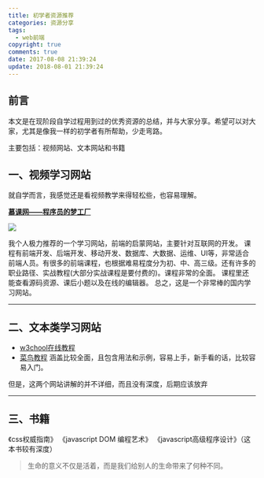 ```yaml
---
title: 初学者资源推荐
categories: 资源分享
tags:
  - web前端
copyright: true
comments: true
date: 2017-08-08 21:39:24
update: 2018-08-01 21:39:24
---
```


## 前言

本文是在现阶段自学过程用到过的优秀资源的总结，并与大家分享。希望可以对大家，尤其是像我一样的初学者有所帮助，少走弯路。

主要包括：视频网站、文本网站和书籍

<!-- more -->
## 一、视频学习网站

就自学而言，我感觉还是看视频教学来得轻松些，也容易理解。


**[慕课网——程序员的梦工厂](http://www.imooc.com)**

![](http://upload-images.jianshu.io/upload_images/7295449-b57982ecf1aa8fa3.png?imageMogr2/auto-orient/strip%7CimageView2/2/w/1240)

我个人极力推荐的一个学习网站，前端的启蒙网站，主要针对互联网的开发。
课程有前端开发、后端开发、移动开发、数据库、大数据、运维、UI等，非常适合前端人员。有很多的前端课程，也根据难易程度分为初、中、高三级。还有许多的职业路径、实战教程(大部分实战课程是要付费的)。课程非常的全面。
课程里还能查看源码资源、课后小题以及在线的编辑器。
总之，这是一个非常棒的国内学习网站。

***

## 二、文本类学习网站

- [w3chool在线教程](http://www.w3school.com.cn/)
- [菜鸟教程](http://www.runoob.com/)
涵盖比较全面，且包含用法和示例，容易上手，新手看的话，比较容易入门。

但是，这两个网站讲解的并不详细，而且没有深度，后期应该放弃

***

## 三、书籍

《css权威指南》
《javascript DOM 编程艺术》
《javascript高级程序设计》（这本书较有深度）


<blockquote class="blockquote-center">生命的意义不仅是活着，而是我们给别人的生命带来了何种不同。</blockquote>